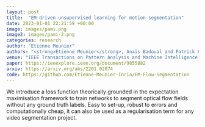 ```yaml
---
layout: post
title:  "EM-driven unsupervised learning for motion segmentation"
date: 2023-01-01 22:21:59 +00:00
image: images/pami.png
image2: images/pami-2.png
categories: research
author: "Etienne Meunier"
authors: "<strong>Etienne Meunier</strong>, Anaïs Badoual and Patrick Bouthemy"
venue: "IEEE Transactions on Pattern Analysis and Machine Intelligence (PAMI)"
paper: https://ieeexplore.ieee.org/document/9855882
arxiv: https://arxiv.org/abs/2201.02074
code: https://github.com/Etienne-Meunier-Inria/EM-Flow-Segmentation
---
```

We introduce a loss function theorically grounded in the expectation maximisation framework to train networks to segment optical flow fields without any ground truth labels.  Easy to set-up, robust to errors and computationally cheap, it can also be used as a regularisation term for any video segmentation project.
